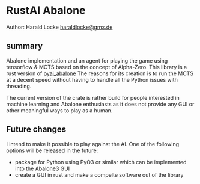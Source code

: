 # RustAI Abalone

Author: Harald Locke <haraldlocke@gmx.de>

## summary

Abalone implementation and an agent for playing the game using tensorflow &amp; MCTS based on the concept of Alpha-Zero.
This library is a rust version of [pyai_abalone](https://pypi.org/project/pyai-abalone/)
The reasons for its creation is to run the MCTS at a decent speed without having to handle all the Python issues with threading.

The current version of the crate is rather build for people interested in machine learning and Abalone enthusiasts as it does
not provide any GUI or other meaningful ways to play as a human.

## Future changes

I intend to make it possible to play against the AI.
One of the following options will be released in the future:

* package for Python using PyO3 or similar which can be implemented into the [Abalone3](https://github.com/a-pineau/abalon3/tree/main) GUI
* create a GUI in rust and make a compelte software out of the library
